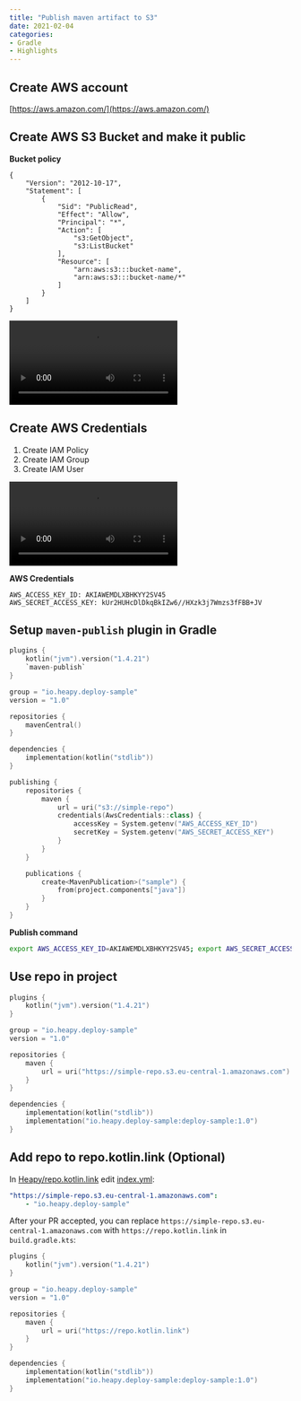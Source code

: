 ```yaml
---
title: "Publish maven artifact to S3"
date: 2021-02-04
categories:
- Gradle
- Highlights
---
```


## Create AWS account

[https://aws.amazon.com/](https://aws.amazon.com/)

## Create AWS S3 Bucket and make it public

**Bucket policy**
```
{
    "Version": "2012-10-17",
    "Statement": [
        {
            "Sid": "PublicRead",
            "Effect": "Allow",
            "Principal": "*",
            "Action": [
                "s3:GetObject",
                "s3:ListBucket"
            ],
            "Resource": [
                "arn:aws:s3:::bucket-name",
                "arn:aws:s3:::bucket-name/*"
            ]
        }
    ]
}
```

<video controls src="./create-public-bucket.mp4"></video>

## Create AWS Credentials

1. Create IAM Policy
2. Create IAM Group
3. Create IAM User

<video controls src="./create-aws-credentials.mp4"></video>

**AWS Credentials**
```
AWS_ACCESS_KEY_ID: AKIAWEMDLXBHKYY2SV45
AWS_SECRET_ACCESS_KEY: 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
```

## Setup `maven-publish` plugin in Gradle

```kotlin
plugins {
    kotlin("jvm").version("1.4.21")
    `maven-publish`
}

group = "io.heapy.deploy-sample"
version = "1.0"

repositories {
    mavenCentral()
}

dependencies {
    implementation(kotlin("stdlib"))
}

publishing {
    repositories {
        maven {
            url = uri("s3://simple-repo")
            credentials(AwsCredentials::class) {
                accessKey = System.getenv("AWS_ACCESS_KEY_ID")
                secretKey = System.getenv("AWS_SECRET_ACCESS_KEY")
            }
        }
    }

    publications {
        create<MavenPublication>("sample") {
            from(project.components["java"])
        }
    }
}
```

**Publish command**

```bash
export AWS_ACCESS_KEY_ID=AKIAWEMDLXBHKYY2SV45; export AWS_SECRET_ACCESS_KEY=kUr2HUHcDlDkqBkIZw6//HXzk3j7Wmzs3fFBB+JV; ./gradlew publish
```

## Use repo in project

```kotlin
plugins {
    kotlin("jvm").version("1.4.21")
}

group = "io.heapy.deploy-sample"
version = "1.0"

repositories {
    maven {
        url = uri("https://simple-repo.s3.eu-central-1.amazonaws.com")
    }
}

dependencies {
    implementation(kotlin("stdlib"))
    implementation("io.heapy.deploy-sample:deploy-sample:1.0")
}
```

## Add repo to repo.kotlin.link (Optional)

In [Heapy/repo.kotlin.link](https://github.com/Heapy/repo.kotlin.link) edit [index.yml](https://github.com/Heapy/repo.kotlin.link/blob/main/src/main/resources/index.yml):

```yaml
"https://simple-repo.s3.eu-central-1.amazonaws.com":
    - "io.heapy.deploy-sample"
```

After your PR accepted, you can replace `https://simple-repo.s3.eu-central-1.amazonaws.com` with `https://repo.kotlin.link` in `build.gradle.kts`:

```kotlin
plugins {
    kotlin("jvm").version("1.4.21")
}

group = "io.heapy.deploy-sample"
version = "1.0"

repositories {
    maven {
        url = uri("https://repo.kotlin.link")
    }
}

dependencies {
    implementation(kotlin("stdlib"))
    implementation("io.heapy.deploy-sample:deploy-sample:1.0")
}
```
